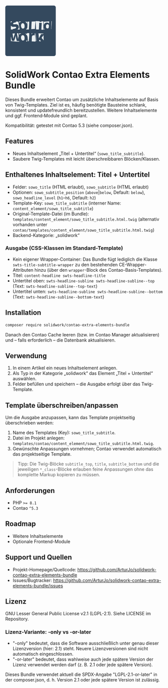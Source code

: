 <p>
  <img src="logo.svg" alt="SolidWork Contao Extra Elements" width="160">
</p>

# SolidWork Contao Extra Elements Bundle

Dieses Bundle erweitert Contao um zusätzliche Inhaltselemente auf Basis von Twig-Templates. Ziel ist es, häufig benötigte Bausteine schlank, konsistent und updatefreundlich bereitzustellen. Weitere Inhaltselemente und ggf. Frontend‑Module sind geplant.

Kompatibilität: getestet mit Contao 5.3 (siehe composer.json).

## Features
- Neues Inhaltselement „Titel + Untertitel“ (`sowo_title_subtitle`).
- Saubere Twig-Templates mit leicht überschreibbaren Blöcken/Klassen.

## Enthaltenes Inhaltselement: Titel + Untertitel
- Felder: `sowo_title` (HTML erlaubt), `sowo_subtitle` (HTML erlaubt)
- Optionen: `sowo_subtitle_position` (`above`|`below`, Default: `below`), `sowo_headline_level` (`h1`–`h6`, Default: `h2`)
- Template-Key: `sowo_title_subtitle` (interner Name: `content_element/sowo_title_subtitle`)
- Original-Template-Datei (im Bundle): `templates/content_element/sowo_title_subtitle.html.twig` (alternativ vorhanden unter `contao/templates/content_element/sowo_title_subtitle.html.twig`)
- Backend-Kategorie: „solidwork“

### Ausgabe (CSS-Klassen im Standard-Template)
- Kein eigener Wrapper-Container: Das Bundle fügt lediglich die Klasse `swts-title-subtitle-wrapper` zu den bestehenden CE-Wrapper-Attributen hinzu (über den `wrapper`-Block des Contao-Basis-Templates).
- Titel: `content-headline swts-headline-title`
- Untertitel oben: `swts-headline-subline swts-headline-subline--top` (Text: `swts-headline-subline--top-text`)
- Untertitel unten: `swts-headline-subline swts-headline-subline--bottom` (Text: `swts-headline-subline--bottom-text`)

## Installation
```bash
composer require solidwork/contao-extra-elements-bundle
```
Danach den Contao Cache leeren (bzw. im Contao Manager aktualisieren) und – falls erforderlich – die Datenbank aktualisieren.

## Verwendung
1. In einem Artikel ein neues Inhaltselement anlegen.
2. Als Typ in der Kategorie „solidwork“ das Element „Titel + Untertitel“ auswählen.
3. Felder befüllen und speichern – die Ausgabe erfolgt über das Twig-Template.

## Template überschreiben/anpassen
Um die Ausgabe anzupassen, kann das Template projektseitig überschrieben werden:

1. Name des Templates (Key): `sowo_title_subtitle`.
2. Datei im Projekt anlegen: `templates/contao/content_element/sowo_title_subtitle.html.twig`.
3. Gewünschte Anpassungen vornehmen; Contao verwendet automatisch das projektseitige Template.

> Tipp: Die Twig-Blöcke `subtitle_top`, `title`, `subtitle_bottom` und die jeweiligen `*_class`-Blöcke erlauben feine Anpassungen ohne das komplette Markup kopieren zu müssen.


## Anforderungen
- PHP `>= 8.1`
- Contao `^5.3`

## Roadmap
- Weitere Inhaltselemente
- Optionale Frontend-Module

## Support und Quellen
- Projekt-Homepage/Quellcode: https://github.com/ArturJo/solidwork-contao-extra-elements-bundle
- Issues/Bugtracker: https://github.com/ArturJo/solidwork-contao-extra-elements-bundle/issues

## Lizenz
GNU Lesser General Public License v2.1 (LGPL-2.1). Siehe LICENSE im Repository.

### Lizenz-Variante: -only vs -or-later
- "-only" bedeutet, dass die Software ausschließlich unter genau dieser Lizenzversion (hier: 2.1) steht. Neuere Lizenzversionen sind nicht automatisch eingeschlossen.
- "-or-later" bedeutet, dass wahlweise auch jede spätere Version der Lizenz verwendet werden darf (z. B. 2.1 oder jede spätere Version).

Dieses Bundle verwendet aktuell die SPDX-Angabe "LGPL-2.1-or-later" in der composer.json, d. h. Version 2.1 oder jede spätere Version ist zulässig.
